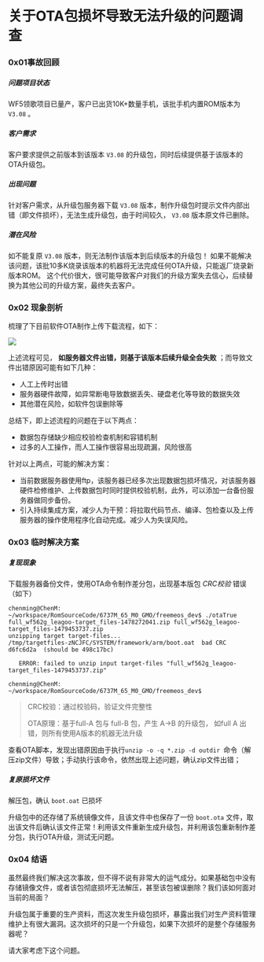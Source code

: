 # 关于OTA包损坏导致无法升级的问题调查

### 0x01事故回顾

##### 问题项目状态

WF5领歌项目已量产，客户已出货10K+数量手机，该批手机内置ROM版本为 `V3.08` 。

#####  客户需求

客户要求提供之前版本到该版本 `V3.08` 的升级包，同时后续提供基于该版本的OTA升级包。

##### 出现问题

针对客户需求，从升级包服务器下载 `V3.08` 版本，制作升级包时提示文件内部出错（即文件损坏），无法生成升级包，由于时间较久， `V3.08` 版本原文件已删除。

##### 潜在风险

如不能复原 `V3.08` 版本，则无法制作该版本到后续版本的升级包！
如果不能解决该问题，该批10多K烧录该版本的机器将无法完成任何OTA升级，只能返厂烧录新版本ROM。
这个代价很大，很可能导致客户对我们的升级方案失去信心，后续替换为其他公司的升级方案，最终失去客户。

### 0x02 现象剖析

梳理了下目前软件OTA制作上传下载流程，如下：

![](res/6.svg)

上述流程可见， **如服务器文件出错，则基于该版本后续升级全会失败** ；而导致文件出错原因可能有如下几种：

- 人工上传时出错
- 服务器硬件故障，如异常断电导致数据丢失、硬盘老化等导致的数据失效
- 其他潜在风险，如软件包误删除等

总结下，即上述流程的问题在于以下两点：

- 数据包存储缺少相应校验检查机制和容错机制
- 过多的人工操作，而人工操作很容易出现疏漏，风险很高

针对以上两点，可能的解决方案：

- 当前数据服务器使用ftp，该服务器已经多次出现数据包损坏情况，对该服务器硬件检修维护、上传数据包时同时提供校验机制，此外，可以添加一台备份服务器做同步备份。
- 引入持续集成方案，减少人为干预：将拉取代码节点、编译、包检查以及上传服务器的操作使用程序化自动完成。减少人为失误风险。

### 0x03 临时解决方案

##### 复现现象
下载服务器备份文件，使用OTA命令制作差分包，出现基本版包 *CRC校验* 错误（如下）

```shell
chenming@ChenM: ~/workspace/RomSourceCode/6737M_65_M0_GMO/freemeos_dev$ ./otaTrue full_wf562g_leagoo-target_files-1478272041.zip full_wf562g_leagoo-target_files-1479453737.zip 
unzipping target target-files...
/tmp/targetfiles-zNCJFC/SYSTEM/framework/arm/boot.oat  bad CRC d6fc6d2a  (should be 498c17bc)

   ERROR: failed to unzip input target-files "full_wf562g_leagoo-target_files-1479453737.zip"

chenming@ChenM: ~/workspace/RomSourceCode/6737M_65_M0_GMO/freemeos_dev$
```

> CRC校验：通过校验码，验证文件完整性
>
> OTA原理：基于full-A 包与 full-B 包，产生 A->B 的升级包， 如full A 出错，则所有使用A版本的机器无法升级

查看OTA脚本，发现出错原因由于执行```unzip -o -q *.zip -d outdir ```命令（解压zip文件）导致；手动执行该命令，依然出现上述问题，确认zip文件出错；

##### 复原损坏文件

解压包，确认 `boot.oat` 已损坏

升级包中的还存储了系统镜像文件，且该文件中也保存了一份 `boot.ota` 文件，取出该文件后确认该文件正常！利用该文件重新生成升级包，并利用该包重新制作差分包，执行OTA升级，测试无问题。

### 0x04 结语

虽然最终我们解决这次事故，但不得不说有非常大的运气成分。如果基础包中没有存储镜像文件，或者该包彻底损坏无法解压，甚至该包被误删除？我们该如何面对当前的局面？

升级包属于重要的生产资料，而这次发生升级包损坏，暴露出我们对生产资料管理维护上有很大漏洞。这次损坏的只是一个升级包，如果下次损坏的是整个存储服务器呢？

请大家考虑下这个问题。
